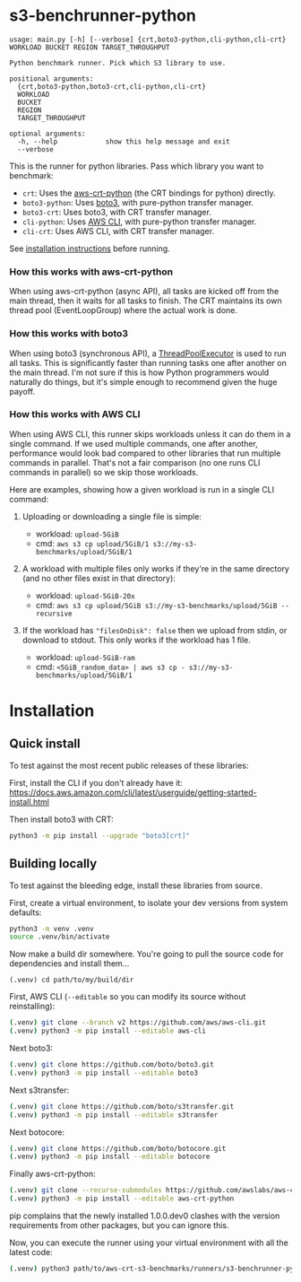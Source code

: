 # s3-benchrunner-python

```
usage: main.py [-h] [--verbose] {crt,boto3-python,cli-python,cli-crt} WORKLOAD BUCKET REGION TARGET_THROUGHPUT

Python benchmark runner. Pick which S3 library to use.

positional arguments:
  {crt,boto3-python,boto3-crt,cli-python,cli-crt}
  WORKLOAD
  BUCKET
  REGION
  TARGET_THROUGHPUT

optional arguments:
  -h, --help            show this help message and exit
  --verbose
```

This is the runner for python libraries. Pass which library you want to benchmark:
* `crt`: Uses the [aws-crt-python](https://github.com/awslabs/aws-crt-python/) (the CRT bindings for python) directly.
* `boto3-python`: Uses [boto3](https://github.com/boto/boto3), with pure-python transfer manager.
* `boto3-crt`: Uses boto3, with CRT transfer manager.
* `cli-python`: Uses [AWS CLI](https://github.com/aws/aws-cli/), with pure-python transfer manager.
* `cli-crt`: Uses AWS CLI, with CRT transfer manager.

See [installation instructions](#installation) before running.

### How this works with aws-crt-python

When using aws-crt-python (async API), all tasks are kicked off from the main thread,
then it waits for all tasks to finish. The CRT maintains its own thread pool
(EventLoopGroup) where the actual work is done.

### How this works with boto3

When using boto3 (synchronous API), a [ThreadPoolExecutor](https://docs.python.org/3/library/concurrent.futures.html#threadpoolexecutor)
is used to run all tasks. This is significantly faster than running tasks one
after another on the main thread. I'm not sure if this is how Python programmers
would naturally do things, but it's simple enough to recommend given the huge payoff.

### How this works with AWS CLI

When using AWS CLI, this runner skips workloads unless it can do them in a single command.
If we used multiple commands, one after another, performance would look bad
compared to other libraries that run multiple commands in parallel.
That's not a fair comparison (no one runs CLI commands in parallel) so we skip those workloads.

Here are examples, showing how a given workload is run in a single CLI command:

1) Uploading or downloading a single file is simple:
    * workload: `upload-5GiB`
    * cmd: `aws s3 cp upload/5GiB/1 s3://my-s3-benchmarks/upload/5GiB/1`

2) A workload with multiple files only works if they're in the same directory
   (and no other files exist in that directory):
    * workload: `upload-5GiB-20x`
    * cmd: `aws s3 cp upload/5GiB s3://my-s3-benchmarks/upload/5GiB --recursive`

3) If the workload has `"filesOnDisk": false` then we upload from stdin, or download to stdout. This only works if the workload has 1 file.
    * workload: `upload-5GiB-ram`
    * cmd: `<5GiB_random_data> | aws s3 cp - s3://my-s3-benchmarks/upload/5GiB/1`

# Installation

## Quick install

To test against the most recent public releases of these libraries:

First, install the CLI if you don't already have it:
https://docs.aws.amazon.com/cli/latest/userguide/getting-started-install.html

Then install boto3 with CRT:
```sh
python3 -m pip install --upgrade "boto3[crt]"
```

## Building locally

To test against the bleeding edge, install these libraries from source.

First, create a virtual environment, to isolate your dev versions from system defaults:
```sh
python3 -m venv .venv
source .venv/bin/activate
```

Now make a build dir somewhere.
You're going to pull the source code for dependencies and install them...
```
(.venv) cd path/to/my/build/dir
```

First, AWS CLI (`--editable` so you can modify its source without reinstalling):
```sh
(.venv) git clone --branch v2 https://github.com/aws/aws-cli.git
(.venv) python3 -m pip install --editable aws-cli
```

Next boto3:
```sh
(.venv) git clone https://github.com/boto/boto3.git
(.venv) python3 -m pip install --editable boto3
```

Next s3transfer:
```sh
(.venv) git clone https://github.com/boto/s3transfer.git
(.venv) python3 -m pip install --editable s3transfer
```

Next botocore:
```sh
(.venv) git clone https://github.com/boto/botocore.git
(.venv) python3 -m pip install --editable botocore
```

Finally aws-crt-python:
```sh
(.venv) git clone --recurse-submodules https://github.com/awslabs/aws-crt-python.git
(.venv) python3 -m pip install --editable aws-crt-python
```
pip complains that the newly installed 1.0.0.dev0 clashes
with the version requirements from other packages, but you can ignore this.

Now, you can execute the runner using your virtual environment with all the latest code:
```sh
(.venv) python3 path/to/aws-crt-s3-benchmarks/runners/s3-benchrunner-python/main.py --help
```
